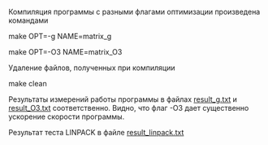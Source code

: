 Компиляция программы с разными флагами оптимизации произведена командами

make OPT=-g NAME=matrix_g

make OPT=-O3 NAME=matrix_O3

Удаление файлов, полученных при компиляции 

make clean

Результаты измерений работы программы в файлах [result_g.txt](https://github.com/danidarya/MADE_hpc_2021/blob/main/homework02/matrix_multiplication/result_g.txt) и 
[result_O3.txt](https://github.com/danidarya/MADE_hpc_2021/blob/main/homework02/matrix_multiplication/result_O3.txt) соответственно. Видно, что флаг -О3 дает существенно ускорение скорости программы.

Результат теста LINPACK в файле [result_linpack.txt](https://github.com/danidarya/MADE_hpc_2021/blob/main/homework02/result_linpack.txt)
